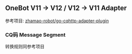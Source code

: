 ## OneBot V11 -> V12 / V12 -> V11 Adapter

参考项目: [zhamao-robot/go-cqhttp-adapter-plugin](https://github.com/zhamao-robot/go-cqhttp-adapter-plugin)

### CQ码 Message Segment

转换规则同参考项目